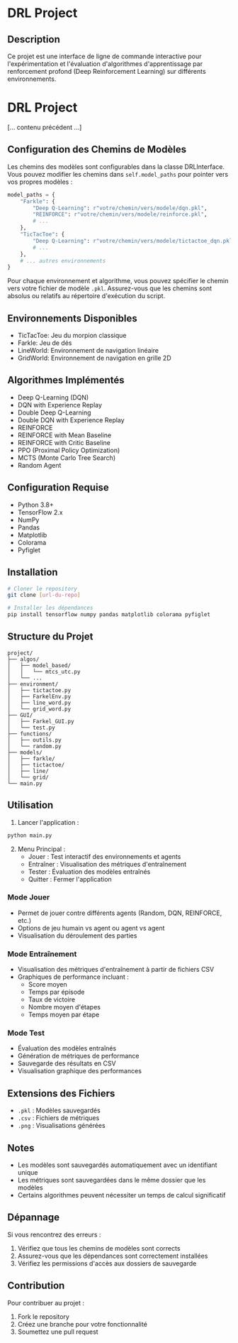 # DRL Project

## Description
Ce projet est une interface de ligne de commande interactive pour l'expérimentation et l'évaluation d'algorithmes d'apprentissage par renforcement profond (Deep Reinforcement Learning) sur différents environnements.

# DRL Project

[... contenu précédent ...]

## Configuration des Chemins de Modèles
Les chemins des modèles sont configurables dans la classe DRLInterface. Vous pouvez modifier les chemins dans `self.model_paths` pour pointer vers vos propres modèles :

```python
model_paths = {
    "Farkle": {
        "Deep Q-Learning": r"votre/chemin/vers/modele/dqn.pkl",
        "REINFORCE": r"votre/chemin/vers/modele/reinforce.pkl",
        # ...
    },
    "TicTacToe": {
        "Deep Q-Learning": r"votre/chemin/vers/modele/tictactoe_dqn.pkl",
        # ...
    },
    # ... autres environnements
}

```

Pour chaque environnement et algorithme, vous pouvez spécifier le chemin vers votre fichier de modèle `.pkl`. Assurez-vous que les chemins sont absolus ou relatifs au répertoire d'exécution du script.


## Environnements Disponibles
- TicTacToe: Jeu du morpion classique
- Farkle: Jeu de dés
- LineWorld: Environnement de navigation linéaire
- GridWorld: Environnement de navigation en grille 2D

## Algorithmes Implémentés
- Deep Q-Learning (DQN)
- DQN with Experience Replay
- Double Deep Q-Learning
- Double DQN with Experience Replay
- REINFORCE
- REINFORCE with Mean Baseline
- REINFORCE with Critic Baseline
- PPO (Proximal Policy Optimization)
- MCTS (Monte Carlo Tree Search)
- Random Agent

## Configuration Requise
- Python 3.8+
- TensorFlow 2.x
- NumPy
- Pandas
- Matplotlib
- Colorama
- Pyfiglet

## Installation
```bash
# Cloner le repository
git clone [url-du-repo]

# Installer les dépendances
pip install tensorflow numpy pandas matplotlib colorama pyfiglet
```

## Structure du Projet
```
project/
├── algos/
│   ├── model_based/
│   │   └── mtcs_utc.py
│   └── ...
├── environment/
│   ├── tictactoe.py
│   ├── FarkelEnv.py
│   ├── line_word.py
│   └── grid_word.py
├── GUI/
│   ├── Farkel_GUI.py
│   └── test.py
├── functions/
│   ├── outils.py
│   └── random.py
├── models/
│   ├── farkle/
│   ├── tictactoe/
│   ├── line/
│   └── grid/
└── main.py
```

## Utilisation
1. Lancer l'application :
```bash
python main.py
```

2. Menu Principal :
   - Jouer : Test interactif des environnements et agents
   - Entraîner : Visualisation des métriques d'entraînement
   - Tester : Évaluation des modèles entraînés
   - Quitter : Fermer l'application

### Mode Jouer
- Permet de jouer contre différents agents (Random, DQN, REINFORCE, etc.)
- Options de jeu humain vs agent ou agent vs agent
- Visualisation du déroulement des parties

### Mode Entraînement
- Visualisation des métriques d'entraînement à partir de fichiers CSV
- Graphiques de performance incluant :
  - Score moyen
  - Temps par épisode
  - Taux de victoire
  - Nombre moyen d'étapes
  - Temps moyen par étape

### Mode Test
- Évaluation des modèles entraînés
- Génération de métriques de performance
- Sauvegarde des résultats en CSV
- Visualisation graphique des performances

## Extensions des Fichiers
- `.pkl` : Modèles sauvegardés
- `.csv` : Fichiers de métriques
- `.png` : Visualisations générées

## Notes
- Les modèles sont sauvegardés automatiquement avec un identifiant unique
- Les métriques sont sauvegardées dans le même dossier que les modèles
- Certains algorithmes peuvent nécessiter un temps de calcul significatif

## Dépannage
Si vous rencontrez des erreurs :
1. Vérifiez que tous les chemins de modèles sont corrects
2. Assurez-vous que les dépendances sont correctement installées
3. Vérifiez les permissions d'accès aux dossiers de sauvegarde

## Contribution
Pour contribuer au projet :
1. Fork le repository
2. Créez une branche pour votre fonctionnalité
3. Soumettez une pull request
